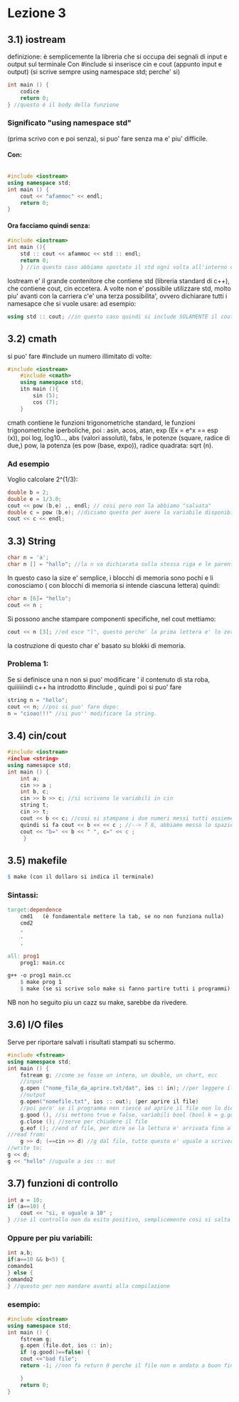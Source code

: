 # Lezione 3
## 3.1) iostream
definizione: è semplicemente la libreria che si occupa dei segnali di input e output sul terminale
Con #include <iostream> si inserisce cin e cout (appunto input e output)
(si scrive sempre using namespace std; perche' si)
```cc
int main () {
    codice
    return 0;
} //questo è il body della funzione
``` 
### Significato "using namespace std" 
(prima scrivo con e poi senza), si puo' fare senza ma e' piu' difficile.
#### Con:
```cc

#include <iostream>
using namespace std;
int main () {
    cout << "afammoc" << endl;
    return 0;
}
```
#### Ora facciamo quindi senza:
```cc
#include <iostream>
int main (){
    std :: cout << afammoc << std :: endl;
    return 0;
    } //in questo caso abbiamo spostato il std ogni volta all'interno del programma.
```
Iostream e' il grande contenitore che contiene std (libreria standard di c++), che contiene cout, cin eccetera.
A volte non e' possibile utilizzare std, molto piu' avanti con la carriera 
c'e' una terza possibilita', ovvero dichiarare tutti i namesapce che si vuole usare:
ad esempio:
```cc
using std :: cout; //in questo caso quindi si include SOLAMENTE il cout senza doverlo "introdurre"
```
## 3.2) cmath
si puo' fare #include un numero illimitato di volte:
```cc
#include <iostream>
    #include <cmath>
    using namespace std;
    itn main (){
        sin (5);
        cos (7);
    }
```
cmath contiene le funzioni trigonometriche standard, le funzioni trigonometriche iperboliche, poi : asin, acos, atan, exp (Ex = e^x == esp (x)), poi log, log10..., abs (valori assoluti), fabs, le potenze (square, radice di due,) pow, la potenza (es pow (base, expo)), radice quadrata: sqrt (n). 
### Ad esempio
Voglio calcolare 2^(1/3): 
```cc 
double b = 2;
double e = 1/3.0;
cout << pow (b,e) ,, endl; // cosi pero non la abbiamo "salvata"
double c = pow (b,e); //diciamo questo per avere la variabile disponibile all'interno del programma
cout << c << endl;
```
## 3.3) String
```cc
char n = 'a';
char n [] = "hallo"; //la n va dichiarata sulla stessa riga e le parentesi quadre sono da tenere vuote se no si sa la "dimensione" del coso la'
```
In questo caso la size e' semplice, i blocchi di memoria sono pochi e li conosciamo ( con blocchi di memoria si intende ciascuna lettera) quindi:
```cc
char n [6]= "hello"; 
cout << n ;
```
Si possono anche stampare componenti specifiche, nel cout mettiamo:
```cc
cout << n [3]; //ed esce "l", questo perche' la prima lettera e' lo zero, in c++ si inizia a contare dallo zero
```
la costruzione di questo char e' basato su blokki di memoria.
### Problema 1: 
Se si definisce una n non si puo' modificare ' il contenuto di sta roba, quiiiiiindi c++ ha introdotto #include <string>, quindi poi si puo' fare 
```cc
string n = "hello";
cout << n; //poi si puo' fare dopo: 
n = "cioao!!!" //si puo'' modificare la string.
```
## 3.4) cin/cout
```cc
#include <iostream>
#inclue <string>
using namesapce std;
int main () {
    int a;
    cin >> a ;
    int b, c;
    cin >> b >> c; //si scrivono le variabili in cin
    string t;
    cin >> t;
    cout << b << c; //cosi si stampano i due numeri messi tutti assieme, se b=7 e c=8 esce "78"
    quindi si fa cout << b << << c ; //--> 7 8, abbiamo messo lo spazio
    cout << "b=" << b << " ", c=" << c ;
     }
```
## 3.5) makefile
```makefile
$ make (con il dollaro si indica il terminale)
```
### Sintassi: 
``` makefile
target:dependence
    cmd1   (è fondamentale mettere la tab, se no non funziona nulla)  
    cmd2
    .
    .
    .

all: prog1
    prog1: main.cc

g++ -o prog1 main.cc
    $ make prog 1
    $ make (se si scrive solo make si fanno partire tutti i programmi)
```

NB non ho seguito piu un cazz su make, sarebbe da rivedere.
## 3.6) I/O files
Serve per riportare salvati i risultati stampati su schermo.
```cc
#include <fstream> 
using namespace std;
int main () {
    fstream g; //come se fosse un intero, un double, un chart, ecc
    //input
    g.open ("nome_file_da_aprire.txt/dat", ios :: in); //per leggere il file
    //output
    g.open("nomefile.txt", ios :: out); (per aprire il file)
    //poi pero' se il programma non riesce ad aprire il file non lo dice, si deve fare:
    g.good (), //si mettono true e false, variabili bool (bool k = g.good)
    g.close (); //serve per chiudere il file
    g.eof (); //end of file, per dire se la lettura e' arrivata fino alla fine
//read from:
    g >> d; (==cin >> d) //g dal file, tutto questo e' uguale a scrivere ios :: in
//write to:
g << d;
g << "hello" //uguale a ios :: out
```
## 3.7) funzioni di controllo
```cc
int a = 10;
if (a==10) {
    cout << "si, e uguale a 10" ; 
} //se il controllo non da esito positivo, semplicemente cosi si salta il programma, e continua a controllare piu avanti
```
### Oppure per piu variabili:
```cc
int a,b;
if(a==10 && b<5) {
comando1
} else {
comando2
} //questo per non mandare avanti alla compilazione
```
### esempio:
```cc
#include <iostream>
using namespace std; 
int main () {
    fstream g;
    g.open (file.dot, ios :: in);
    if (g.good()==false) {
    cout <<"bad file";
    return -1; //non fa return 0 perche il file non e andato a buon fine, serve per non far andare avanti il programma

    } 
    return 0;
}
``` 
    
 
